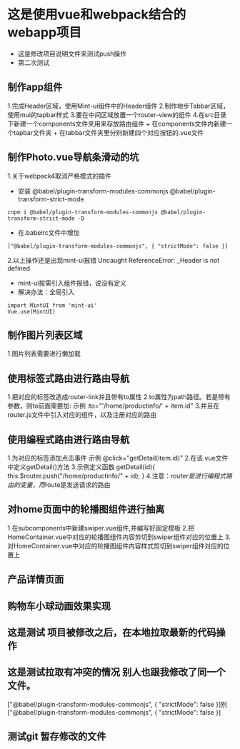 # 这是使用vue和webpack结合的webapp项目
+ 这是修改项目说明文件来测试push操作
+ 第二次测试


## 制作app组件
 1.完成Header区域，使用Mint-ui组件中的Header组件
 2.制作地步Tabbar区域，使用mui的tapbar样式
 3.要在中间区域放置一个router-view的组件
 4.在src目录下新建一个components文件夹用来存放路由组件
    + 在components文件内新建一个tapbar文件夹
    + 在tabbar文件夹里分别新建四个对应按钮的.vue文件



## 制作Photo.vue导航条滑动的坑
1.关于webpack4取消严格模式的插件
   + 安装 @babel/plugin-transform-modules-commonjs @babel/plugin-transform-strict-mode
   ```
   cnpm i @babel/plugin-transform-modules-commonjs @babel/plugin-transform-strict-mode -D
   ```
   + 在.babelrc文件中增加
   ```
   ["@babel/plugin-transform-modules-commonjs", { "strictMode": false }]
   ```
2.以上操作还是出现mint-ui报错 Uncaught ReferenceError: _Header is not defined 
   + mint-ui按需引入组件报错，说没有定义
   + 解决办法：全局引入
   ```
   import MintUI from 'mint-ui'
   Vue.use(MintUI)
   ```
## 制作图片列表区域
   1.图片列表需要进行懒加载

## 使用标签式路由进行路由导航
   1.把对应的标签改造成router-link并且带有to属性
   2.to属性为path路径。若是带有参数，则to前面需要加: 示例 :to="'/home/productinfo/' + item.id"
   3.并且在router.js文件中引入对应的组件，以及注册对应的路由

## 使用编程式路由进行路由导航
   1.为对应的标签添加点击事件 示例 @click="getDetail(item.id)"
   2.在该.vue文件中定义getDetail()方法 
   3.示例定义函数
   getDetail(id){
      this.$router.push("/home/productinfo/" + id);
   }
   4.注意：$router是进行编程式路由的变量，而$route是发送请求的路由

## 对home页面中的轮播图组件进行抽离
   1.在subcomponents中新建swiper.vue组件,并编写好固定模板
   2.把HomeContainer.vue中对应的轮播图组件内容剪切到swiper组件对应的位置上
   3.对HomeContainer.vue中对应的轮播图组件内容样式剪切到swiper组件对应的位置上

## 产品详情页面

## 购物车小球动画效果实现




## 这是测试 项目被修改之后，在本地拉取最新的代码操作
## 这是测试拉取有冲突的情况 别人也跟我修改了同一个文件。

   ["@babel/plugin-transform-modules-commonjs", { "strictMode": false }]别
   ["@babel/plugin-transform-modules-commonjs", { "strictMode": false }]


## 测试git 暂存修改的文件